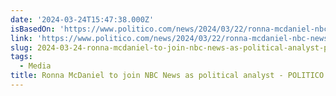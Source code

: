 ```yaml
---
date: '2024-03-24T15:47:38.000Z'
isBasedOn: 'https://www.politico.com/news/2024/03/22/ronna-mcdaniel-nbc-news-00148549'
link: 'https://www.politico.com/news/2024/03/22/ronna-mcdaniel-nbc-news-00148549'
slug: 2024-03-24-ronna-mcdaniel-to-join-nbc-news-as-political-analyst-politico
tags:
  - Media
title: Ronna McDaniel to join NBC News as political analyst - POLITICO
---
```


